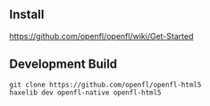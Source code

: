 Install
-------

https://github.com/openfl/openfl/wiki/Get-Started


Development Build
-----------------

    git clone https://github.com/openfl/openfl-html5
    haxelib dev openfl-native openfl-html5
